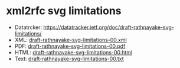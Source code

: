 # xml2rfc svg limitations

* Datatrcker: https://datatracker.ietf.org/doc/draft-rathnayake-svg-limitations/
* XML: [draft-rathnayake-svg-limitations-00.xml](draft-rathnayake-svg-limitations-00.xml)
* PDF: [draft-rathnayake-svg-limitations-00.pdf](draft-rathnayake-svg-limitations-00.pdf)
* HTML: [draft-rathnayake-svg-limitations-00.html](draft-rathnayake-svg-limitations-00.html)
* Text: [draft-rathnayake-svg-limitations-00.txt](draft-rathnayake-svg-limitations-00.txt)
